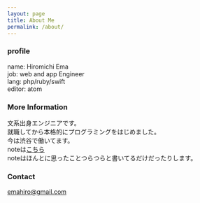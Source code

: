 ```yaml
---
layout: page
title: About Me
permalink: /about/
---
```


### profile
name: Hiromichi Ema  
job: web and app Engineer  
lang: php/ruby/swift  
editor: atom  

### More Information

文系出身エンジニアです。  
就職してから本格的にプログラミングをはじめました。  
今は渋谷で働いてます。  
noteは[こちら](https://note.mu/emahiro)  
noteはほんとに思ったことつらつらと書いてるだけだったりします。

### Contact

[emahiro@gmail.com](mailto:email@domain.com)
